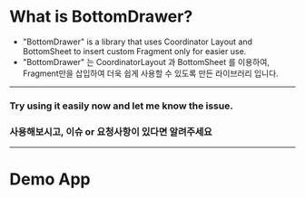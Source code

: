 # What is BottomDrawer?
- "BottomDrawer" is a library that uses Coordinator Layout and BottomSheet to insert custom Fragment only for easier use.
- "BottomDrawer" 는 CoordinatorLayout 과 BottomSheet 를 이용하여, Fragment만을 삽입하여 더욱 쉽게 사용할 수 있도록 만든 라이브러리 입니다.
---

### Try using it easily now and let me know the issue.
### 사용해보시고, 이슈 or 요청사항이 있다면 알려주세요


---
# Demo App
